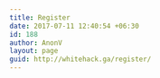 ```yaml
---
title: Register
date: 2017-07-11 12:40:54 +06:30
id: 188
author: AnonV
layout: page
guid: http://whitehack.ga/register/
---
```


